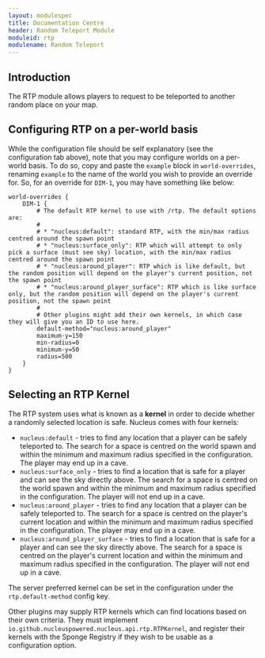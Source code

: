 ```yaml
---
layout: modulespec
title: Documentation Centre
header: Random Teleport Module
moduleid: rtp
modulename: Random Teleport
---
```


## Introduction

The RTP module allows players to request to be teleported to another random place on your map.

## Configuring RTP on a per-world basis

While the configuration file should be self explanatory (see the configuration tab above), note that you may
configure worlds on a per-world basis. To do so, copy and paste the `example` block in `world-overrides`,
renaming `example` to the name of the world you wish to provide an override for. So, for an override for `DIM-1`,
you may have something like below:

```
world-overrides {
    DIM-1 {
        # The default RTP kernel to use with /rtp. The default options are:
        # 
        # * "nucleus:default": standard RTP, with the min/max radius centred around the spawn point
        # * "nucleus:surface_only": RTP which will attempt to only pick a surface (must see sky) location, with the min/max radius centred around the spawn point
        # * "nucleus:around_player": RTP which is like default, but the random position will depend on the player's current position, not the spawn point
        # * "nucleus:around_player_surface": RTP which is like surface only, but the random position will depend on the player's current position, not the spawn point
        # 
        # Other plugins might add their own kernels, in which case they will give you an ID to use here.
        default-method="nucleus:around_player"
        maximum-y=150
        min-radius=0
        minimum-y=50
        radius=500
    }
}
```

## Selecting an RTP Kernel

The RTP system uses what is known as a **kernel** in order to decide whether a randomly selected location
is safe. Nucleus comes with four kernels:

* `nucleus:default` - tries to find any location that a player can be safely teleported to. 
The search for a space is centred on the world spawn and within the minimum and maximum radius 
specified in the configuration. The player may end up in a cave.
* `nucleus:surface_only` - tries to find a location that is safe for a player and can see the sky directly above.
The search for a space is centred on the world spawn and within the minimum and maximum radius 
specified in the configuration. The player will not end up in a cave.
* `nucleus:around_player` - tries to find any location that a player can be safely teleported to.
The search for a space is centred on the player's current location and within the minimum and 
maximum radius specified in the configuration. The player may end up in a cave.
* `nucleus:around_player_surface` -  tries to find a location that is safe for a player and can see the sky directly above. 
The search for a space is centred on the player's current location and within the minimum and 
maximum radius specified in the configuration. The player will not end up in a cave.

The server preferred kernel can be set in the configuration under the `rtp.default-method` config key.

Other plugins may supply RTP kernels which can find locations based on their own criteria. They must
implement `io.github.nucleuspowered.nucleus.api.rtp.RTPKernel`, and register their kernels with the Sponge
Registry if they wish to be usable as a configuration option.